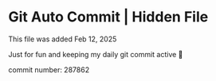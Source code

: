 # Git Auto Commit | Hidden File

This file was added Feb 12, 2025

Just for fun and keeping my daily git commit active 🤪

commit number: 287862

